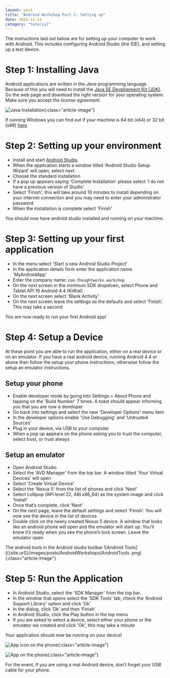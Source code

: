 ```yaml
---
layout: post
title: "Android Workshop Part 1: Setting up"
date: 2015-11-21
category: "tutorial"
---
```


The instructions laid out below are for setting up your computer to work with Android. This includes
configuring Android Studio (the IDE), and setting up a test device.

Step 1: Installing Java
==================

Android applications are written in the *Java* programming language. Because of this you will need to
install the [Java SE Development Kit
(JDK)](http://www.oracle.com/technetwork/java/javase/downloads/jdk7-downloads-1880260.html). Go the web page and
download the right version for your operating system.
Make sure you accept the *license agreement*.

![Java Installation]({{site.url}}/images/posts/AndroidWorkshops/JavaInstall.png){:class="article-image"}

If running Windows you can find out if your machine is 64 bit (x64) or 32 bit (x86)
[here](https://support.microsoft.com/en-us/kb/827218)

Step 2: Setting up your environment
==================

- Install and start [Android Studio](http://developer.android.com/sdk/index.html).
- When the application starts a window titled 'Android Studio Setup Wizard' will open, select next.
- Choose the standard installation
- If a pop up appears saying 'Complete Installation' please select 'I do not have a previous version of Studio'
- Select 'Finish', this will take around 10 minutes to install depending on your internet connection and you may need
 to enter your administrator password
- When the installation is complete select 'Finish'

You should now have android studio installed and running on your machine.

Step 3: Setting up your first application
==================

- In the menu select 'Start a new Android Studio Project'
- In the application details form enter the application name 'MyAndroidApp'
- Enter the company name: `com.thoughtworks.workshop`
- On the next screen in the minimum SDK dropdown, select Phone and Tablet API 19 Android 4.4 (KitKat)
- On the next screen select 'Blank Activity'
- On the next screen leave the settings as the defaults and select 'Finish'. This may take a second

You are now ready to run your first Android app!

Step 4: Setup a Device
==================

At these point you are able to run the application, either on a real device or on an emulator.
If you have a real android device, running Android 4.4 or above then follow the setup your phone instructions,
otherwise follow the setup an emulator instructions.

Setup your phone
-------

- Enable developer mode by going into Settings > About Phone and tapping on the 'Build Number' 7 times. A toast 
should appear informing you that you are now a developer
- Go back into settings and select the new 'Developer Options' menu item
- In the developer options enable 'Use Debugging' and 'Untrusted Sources'
- Plug in your device, via USB to your computer
- When a pop up appears on the phone asking you to trust the computer, select trust, or trust always

Setup an emulator
-------

- Open Android Studio
- Select the 'AVD Manager' from the top bar. A window titled 'Your Virtual Devices' will open
- Select 'Create Virtual Device'
- Select the 'Nexus 5' from the list of phones and click 'Next'
- Select Lollipop (API level 22, ABI x86_64) as the system image and click ‘Install’
- Once that’s complete, click ’Next'
- On the next page, leave the default settings and select 'Finish'. You will now see the device in the list of
 devices
- Double click on the newly created Nexus 5 device. A window that looks like an android phone will open and the 
emulator will start up. You’ll know it’s ready when you see the phone’s lock screen. Leave the emulator open

The android tools in the Android studio toolbar ![Android Tools]({{site.url}}/images/posts/AndroidWorkshops/AndroidTools
.png){:class="article-image"}
    
Step 5: Run the Application
==================

- In Android Studio, select the 'SDK Manager' from the top bar.
- In the window that opens select the ‘SDK Tools’ tab, check the ‘Android Support Library’ option and click ‘Ok'
- In the dialog, click ’Ok’ and then ‘Finish’
- In Android Studio, click the Play button in the top menu
- If you are asked to select a device, select either your phone or the emulator we created and click 'Ok', this may 
take a minute

Your application should now be running on your device!

![App icon on the phone]({{site.url}}/images/posts/AndroidWorkshops/AppOnPhone.png){:class="article-image"}

![App on the phone]({{site.url}}/images/posts/AndroidWorkshops/AppOpenOnPhone.png){:class="article-image"}

For the event, if you are using a real Android device, don’t forget your USB cable for your phone.